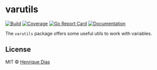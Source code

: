 # varutils

[![Build](https://img.shields.io/circleci/project/github/hacdias/varutils/master.svg?style=flat-square)](https://circleci.com/gh/hacdias/varutils)
[![Coverage](https://img.shields.io/codecov/c/github/hacdias/varutils.svg?style=flat-square)](https://codecov.io/gh/hacdias/varutils/)
[![Go Report Card](https://goreportcard.com/badge/github.com/hacdias/varutils?style=flat-square)](https://goreportcard.com/report/hacdias/varutils)
[![Documentation](https://img.shields.io/badge/godoc-reference-blue.svg?style=flat-square)](http://godoc.org/github.com/hacdias/varutils)

The `varutils` package offers some useful utils to work with variables.

## License

MIT © [Henrique Dias](http://henriquedias.com)
